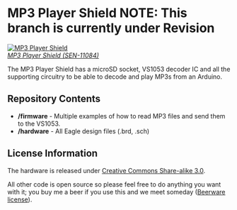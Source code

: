 MP3 Player Shield 
NOTE: This branch is currently under Revision
==================

[![MP3 Player Shield](https://dlnmh9ip6v2uc.cloudfront.net//images/products/1/0/6/2/8/10628-01b.jpg)  
*MP3 Player Shield (SEN-11084)*](https://www.sparkfun.com/products/10628)

The MP3 Player Shield has a microSD socket, VS1053 decoder IC and all the supporting circuitry to be able to decode and play MP3s from an Arduino.

Repository Contents
-------------------
* **/firmware** - Multiple examples of how to read MP3 files and send them to the VS1053.
* **/hardware** - All Eagle design files (.brd, .sch)

License Information
-------------------

The hardware is released under [Creative Commons Share-alike 3.0](http://creativecommons.org/licenses/by-sa/3.0/).  

All other code is open source so please feel free to do anything you want with it; you buy me a beer if you use this and we meet someday ([Beerware license](http://en.wikipedia.org/wiki/Beerware)).
